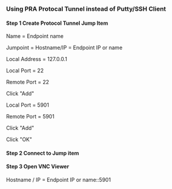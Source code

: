 ### Using PRA Protocal Tunnel instead of Putty/SSH Client

#### Step 1 Create Protocol Tunnel Jump Item
Name = Endpoint name

Jumpoint = 
Hostname/IP = Endpoint IP or name

Local Address = 127.0.0.1

  Local Port = 22

  Remote Port = 22

  Click "Add"

  Local Port = 5901

  Remote Port = 5901

  Click "Add"

Click "OK"

#### Step 2 Connect to Jump item

#### Step 3 Open VNC Viewer
Hostname / IP = Endpoint IP or name::5901
